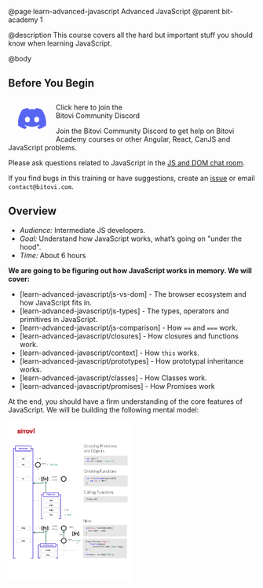 @page learn-advanced-javascript Advanced JavaScript
@parent bit-academy 1

@description This course covers all the hard but important stuff you should know when learning JavaScript.

@body

## Before You Begin

<a href="https://discord.gg/J7ejFsZnJ4">
<img src="./static/img/discord.png"
  style="float:left; margin:20px" width="57"/> <span style="margin-top: 10px;display: inline-block;">Click here to join the<br/>Bitovi Community Discord</span></a>

Join the Bitovi Community Discord to get help on Bitovi Academy courses or other
Angular, React, CanJS and JavaScript problems.

Please ask questions related to JavaScript in the [JS and DOM chat room](https://discord.gg/qxqgyGquk7).

If you find bugs in this training or have suggestions, create an [issue](https://github.com/bitovi/academy/issues) or email `contact@bitovi.com`.

## Overview

- <em>Audience:</em> Intermediate JS developers.
- <em>Goal:</em> Understand how JavaScript works, what’s going on "under the hood".
- <em>Time:</em> About 6 hours

<strong>We are going to be figuring out how JavaScript works in memory. We will cover:</strong>

- [learn-advanced-javascript/js-vs-dom] - The browser ecosystem and how JavaScript fits in.
- [learn-advanced-javascript/js-types] - The types, operators and primitives in JavaScript.
- [learn-advanced-javascript/js-comparison] - How `==` and `===` work.
- [learn-advanced-javascript/closures] - How closures and functions work.
- [learn-advanced-javascript/context] - How `this` works.
- [learn-advanced-javascript/prototypes] - How prototypal inheritance works.
- [learn-advanced-javascript/classes] - How Classes work.
- [learn-advanced-javascript/promises] - How Promises work

At the end, you should have a firm understanding of the core features of JavaScript.  We will
be building the following mental model:

<a href="./static/img/js-handout.png"><img src="./static/img/js-handout.png" width="50%"/></a>
